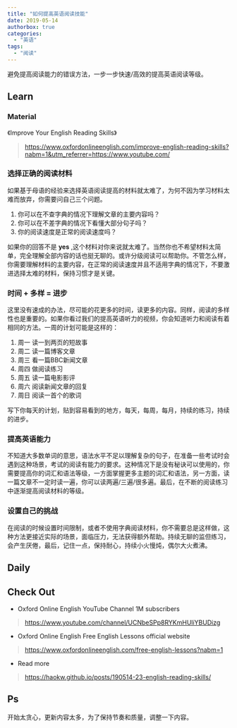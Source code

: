 ```yaml
---
title: "如何提高英语阅读技能"
date: 2019-05-14
authorbox: true
categories:
  - "英语"
tags:
  - "阅读"
---
```


避免提高阅读能力的错误方法，一步一步快速/高效的提高英语阅读等级。

<!--more-->

## Learn

### Material

《Improve Your English Reading Skills》

> https://www.oxfordonlineenglish.com/improve-english-reading-skills?nabm=1&utm_referrer=https://www.youtube.com/

### 选择正确的阅读材料

如果基于母语的经验来选择英语阅读提高的材料就太难了，为何不因为学习材料太难而放弃，你需要问自己三个问题。

1. 你可以在不查字典的情况下理解文章的主要内容吗？
2. 你可以在不差字典的情况下看懂大部分句子吗？
3. 你的阅读速度是正常的阅读速度吗？

如果你的回答不是 **yes** ,这个材料对你来说就太难了。当然你也不希望材料太简单，完全理解全部内容的话也挺无聊的。或许分级阅读可以帮助你。不管怎么样，你需要理解材料的主要内容，在正常的阅读速度并且不适用字典的情况下，不要激进选择太难的材料，保持习惯才是关键。

### 时间 + 多样 = 进步

这里没有速成的办法，尽可能的花更多的时间，读更多的内容。同样，阅读的多样性也是重要的。如果你看过我们的提高英语听力的视频，你会知道听力和阅读有着相同的方法。一周的计划可能是这样的：

1. 周一 读一到两页的短故事
2. 周二 读一篇博客文章
3. 周三 看一篇BBC新闻文章
4. 周四 做阅读练习
5. 周五 读一篇电影影评
6. 周六 阅读新闻文章的回复
7. 周日 阅读一首个的歌词

写下你每天的计划，贴到容易看到的地方，每天，每周，每月，持续的练习，持续的进步。

### 提高英语能力

不知道大多数单词的意思，语法水平不足以理解复杂的句子，在准备一些考试时会遇到这种场景，考试的阅读有能力的要求。这种情况下是没有秘诀可以使用的，你需要提高你的词汇和语法等级，一方面掌握更多主题的词汇和语法，另一方面，读一篇文章不一定时读一遍，你可以读两遍/三遍/很多遍。最后，在不断的阅读练习中逐渐提高阅读材料的等级。

### 设置自己的挑战

在阅读的时候设置时间限制，或者不使用字典阅读材料，你不需要总是这样做，这种方法更接近实际的场景，面临压力，无法获得额外帮助。持续无聊的监但练习，会产生厌倦，最后，记住一点，保持耐心，持续小火慢炖，偶尔大火煮沸。

## Daily



## Check Out

- Oxford Online English YouTube Channel 1M subscribers

> https://www.youtube.com/channel/UCNbeSPp8RYKmHUliYBUDizg

- Oxford Online English Free English Lessons official website

> https://www.oxfordonlineenglish.com/free-english-lessons?nabm=1

- Read more

> https://haokw.github.io/posts/190514-23-english-reading-skills/

## Ps

开始太贪心，更新内容太多，为了保持节奏和质量，调整一下内容。

